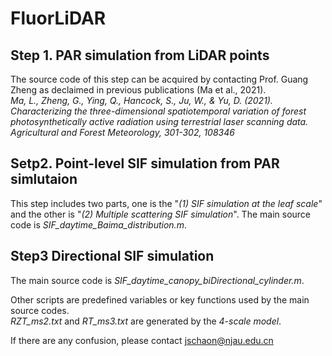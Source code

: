 # FluorLiDAR

## Step 1. PAR simulation from LiDAR points
The source code of this step can be acquired by contacting Prof. Guang Zheng as declaimed in previous publications (Ma et al., 2021).  
_Ma, L., Zheng, G., Ying, Q., Hancock, S., Ju, W., & Yu, D. (2021). Characterizing the three-dimensional spatiotemporal variation of forest photosynthetically active radiation using terrestrial laser scanning data. Agricultural and Forest Meteorology, 301-302, 108346_  


## Setp2. Point-level SIF simulation from PAR simlutaion
This step includes two parts, one is the "_(1) SIF simulation at the leaf scale_" and the other is "_(2) Multiple scattering SIF simulation_".
The main source code is _SIF_daytime_Baima_distribution.m_.


## Step3 Directional SIF simulation
The main source code is _SIF_daytime_canopy_biDirectional_cylinder.m_.


Other scripts are predefined variables or key functions used by the main source codes.  
_RZT_ms2.txt_ and _RT_ms3.txt_ are generated by the _4-scale model_. 


If there are any confusion, please contact jschaon@njau.edu.cn
